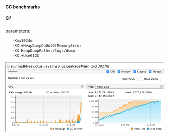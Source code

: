 #### GC benchmarks  
  
##### G1  
parameters:  
```-Xms512m
   -Xmx1024m
   -XX:+HeapDumpOnOutOfMemoryError
   -XX:HeapDumpPath=./logs/dump
   -XX:+UseG1GC
```  

![g1_graph](G1.png)

 
